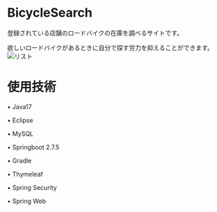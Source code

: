 # BicycleSearch

登録されている店舗のロードバイクの在庫を調べるサイトです。

欲しいロードバイクがあるときに自分で探す労力を抑えることができます。
![リスト](https://user-images.githubusercontent.com/105871565/230464961-639e1c48-234c-43f6-aa49-9f9551cd9e23.jpg)

# 使用技術

• Java17

• Eclipse 

• MySQL

• Springboot 2.7.5

• Gradle

• Thymeleaf

• Spring Security

• Spring Web
